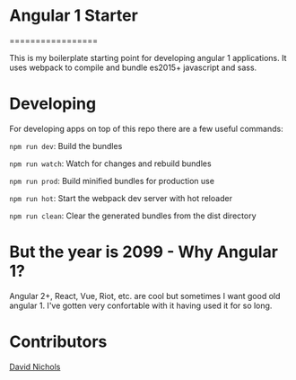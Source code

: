 # Angular 1 Starter
=================

This is my boilerplate starting point for developing angular 1 applications. It uses webpack to compile and bundle es2015+ javascript and sass.

# Developing

For developing apps on top of this repo there are a few useful commands:

`npm run dev`: Build the bundles

`npm run watch`: Watch for changes and rebuild bundles

`npm run prod`: Build minified bundles for production use

`npm run hot`: Start the webpack dev server with hot reloader

`npm run clean`: Clear the generated bundles from the dist directory

# But the year is 2099 - Why Angular 1?

Angular 2+, React, Vue, Riot, etc. are cool but sometimes I want good old angular 1.  I've gotten very confortable with it having used it for so long.

# Contributors

[David Nichols](mailto:davenich@gmail.coom)
